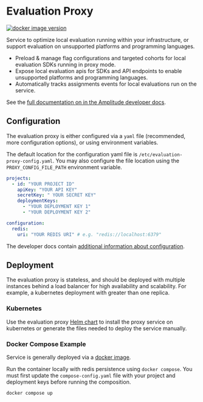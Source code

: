 # Evaluation Proxy

[![docker image version](https://img.shields.io/docker/v/amplitudeinc/evaluation-proxy?color=blue&label=docker&logo=docker&logoColor=white)](https://hub.docker.com/r/amplitudeinc/evaluation-proxy)

Service to optimize local evaluation running within your infrastructure, or support evaluation on unsupported platforms and programming languages.

 * Preload & manage flag configurations and targeted cohorts for local evaluation SDKs running in proxy mode.
 * Expose local evaluation apis for SDKs and API endpoints to enable unsupported platforms and programming languages.
 * Automatically tracks assignments events for local evaluations run on the service.

See the [full documentation on in the Amplitude developer docs](https://docs.developers.amplitude.com/experiment/infra/evaluation-proxy/).

## Configuration

The evaluation proxy is either configured via a `yaml` file (recommended, more configuration options), or using environment variables.

The default location for the configuration yaml file is `/etc/evaluation-proxy-config.yaml`. You may also configure the file location using the `PROXY_CONFIG_FILE_PATH` environment variable.

```yaml
projects:
  - id: "YOUR PROJECT ID"
    apiKey: "YOUR API KEY"
    secretKey: " YOUR SECRET KEY"
    deploymentKeys:
      - "YOUR DEPLOYMENT KEY 1"
      - "YOUR DEPLOYMENT KEY 2"

configuration:
  redis:
    uri: "YOUR REDIS URI" # e.g. "redis://localhost:6379"
```

The developer docs contain [additional information about configuration](https://docs.developers.amplitude.com/experiment/infra/evaluation-proxy#configuration).


## Deployment

The evaluation proxy is stateless, and should be deployed with multiple instances behind a load balancer for high availability and scalability.
For example, a kubernetes deployment with greater than one replica.

### Kubernetes

Use the evaluation proxy [Helm chart](https://github.com/amplitude/evaluation-proxy-helm) to install the proxy service on kubernetes or generate the files needed to deploy the service manually.

### Docker Compose Example

Service is generally deployed via a [docker image](https://hub.docker.com/r/amplitudeinc/evaluation-proxy).

Run the container locally with redis persistence using `docker compose`. You must first update the `compose-config.yaml` file with your project and deployment keys before running the composition.

```
docker compose up
```


